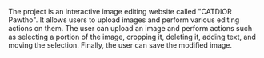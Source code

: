 The project is an interactive image editing website called "CATDIOR Pawtho". It allows users to upload images and perform various editing actions on them. 
The user can upload an image and perform actions such as selecting a portion of the image, cropping it, deleting it, adding text, and moving the selection. 
Finally, the user can save the modified image.
